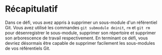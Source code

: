 # Récapitulatif

Dans ce défi, vous avez appris à supprimer un sous-module d'un référentiel Git. Vous avez utilisé les commandes `git submodule deinit`, `rm` et `git rm` pour désenregistrer le sous-module, supprimer son répertoire et supprimer son arborescence de travail respectivement. En terminant ce défi, vous devriez désormais être capable de supprimer facilement les sous-modules de vos référentiels Git.
